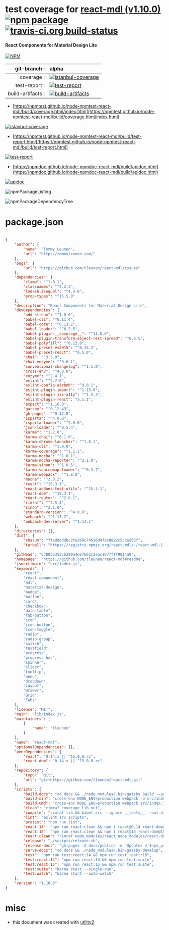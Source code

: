 # test coverage for  [react-mdl (v1.10.0)](https://github.com/tleunen/react-mdl#readme)  [![npm package](https://img.shields.io/npm/v/npmtest-react-mdl.svg?style=flat-square)](https://www.npmjs.org/package/npmtest-react-mdl) [![travis-ci.org build-status](https://api.travis-ci.org/npmtest/node-npmtest-react-mdl.svg)](https://travis-ci.org/npmtest/node-npmtest-react-mdl)
#### React Components for Material Design Lite

[![NPM](https://nodei.co/npm/react-mdl.png?downloads=true&downloadRank=true&stars=true)](https://www.npmjs.com/package/react-mdl)

| git-branch : | [alpha](https://github.com/npmtest/node-npmtest-react-mdl/tree/alpha)|
|--:|:--|
| coverage : | [![istanbul-coverage](https://npmtest.github.io/node-npmtest-react-mdl/build/coverage.badge.svg)](https://npmtest.github.io/node-npmtest-react-mdl/build/coverage.html/index.html)|
| test-report : | [![test-report](https://npmtest.github.io/node-npmtest-react-mdl/build/test-report.badge.svg)](https://npmtest.github.io/node-npmtest-react-mdl/build/test-report.html)|
| build-artifacts : | [![build-artifacts](https://npmtest.github.io/node-npmtest-react-mdl/glyphicons_144_folder_open.png)](https://github.com/npmtest/node-npmtest-react-mdl/tree/gh-pages/build)|

- [https://npmtest.github.io/node-npmtest-react-mdl/build/coverage.html/index.html](https://npmtest.github.io/node-npmtest-react-mdl/build/coverage.html/index.html)

[![istanbul-coverage](https://npmtest.github.io/node-npmtest-react-mdl/build/screenCapture.buildCi.browser.%252Ftmp%252Fbuild%252Fcoverage.lib.html.png)](https://npmtest.github.io/node-npmtest-react-mdl/build/coverage.html/index.html)

- [https://npmtest.github.io/node-npmtest-react-mdl/build/test-report.html](https://npmtest.github.io/node-npmtest-react-mdl/build/test-report.html)

[![test-report](https://npmtest.github.io/node-npmtest-react-mdl/build/screenCapture.buildCi.browser.%252Ftmp%252Fbuild%252Ftest-report.html.png)](https://npmtest.github.io/node-npmtest-react-mdl/build/test-report.html)

- [https://npmdoc.github.io/node-npmdoc-react-mdl/build/apidoc.html](https://npmdoc.github.io/node-npmdoc-react-mdl/build/apidoc.html)

[![apidoc](https://npmdoc.github.io/node-npmdoc-react-mdl/build/screenCapture.buildCi.browser.%252Ftmp%252Fbuild%252Fapidoc.html.png)](https://npmdoc.github.io/node-npmdoc-react-mdl/build/apidoc.html)

![npmPackageListing](https://npmtest.github.io/node-npmtest-react-mdl/build/screenCapture.npmPackageListing.svg)

![npmPackageDependencyTree](https://npmtest.github.io/node-npmtest-react-mdl/build/screenCapture.npmPackageDependencyTree.svg)



# package.json

```json

{
    "author": {
        "name": "Tommy Leunen",
        "url": "http://tommyleunen.com/"
    },
    "bugs": {
        "url": "https://github.com/tleunen/react-mdl/issues"
    },
    "dependencies": {
        "clamp": "^1.0.1",
        "classnames": "^2.2.3",
        "lodash.isequal": "^4.4.0",
        "prop-types": "^15.5.0"
    },
    "description": "React Components for Material Design Lite",
    "devDependencies": {
        "add-stream": "^1.0.0",
        "babel-cli": "^6.11.4",
        "babel-core": "^6.13.2",
        "babel-loader": "^6.2.5",
        "babel-plugin-__coverage__": "^11.0.0",
        "babel-plugin-transform-object-rest-spread": "^6.6.5",
        "babel-polyfill": "^6.13.0",
        "babel-preset-es2015": "^6.13.2",
        "babel-preset-react": "^6.5.0",
        "chai": "^3.5.0",
        "chai-enzyme": "^0.6.1",
        "conventional-changelog": "^1.1.0",
        "cross-env": "^4.0.0",
        "enzyme": "^2.4.1",
        "eslint": "^2.7.0",
        "eslint-config-airbnb": "^9.0.1",
        "eslint-plugin-import": "^1.13.0",
        "eslint-plugin-jsx-a11y": "^1.5.3",
        "eslint-plugin-react": "5.1.1",
        "expect": "^1.16.0",
        "gatsby": "^0.12.43",
        "gh-pages": "^0.12.0",
        "isparta": "^4.0.0",
        "isparta-loader": "^2.0.0",
        "json-loader": "^0.5.4",
        "karma": "^1.2.0",
        "karma-chai": "^0.1.0",
        "karma-chrome-launcher": "^1.0.1",
        "karma-cli": "^1.0.0",
        "karma-coverage": "^1.1.1",
        "karma-mocha": "^1.0.1",
        "karma-mocha-reporter": "^2.1.0",
        "karma-sinon": "^1.0.5",
        "karma-sourcemap-loader": "^0.3.7",
        "karma-webpack": "^1.8.0",
        "mocha": "^3.0.2",
        "react": "^15.3.1",
        "react-addons-test-utils": "^15.3.1",
        "react-dom": "^15.3.1",
        "react-router": "^2.6.1",
        "rimraf": "^2.5.4",
        "sinon": "^2.1.0",
        "standard-version": "^4.0.0",
        "webpack": "^1.13.2",
        "webpack-dev-server": "^1.14.1"
    },
    "directories": {},
    "dist": {
        "shasum": "7fadddddbc2fe269c74516d4fac0822c5cce205f",
        "tarball": "https://registry.npmjs.org/react-mdl/-/react-mdl-1.10.0.tgz"
    },
    "gitHead": "6c8036353cb280a4e27663c2eac1677fff9014a9",
    "homepage": "https://github.com/tleunen/react-mdl#readme",
    "jsnext:main": "src/index.js",
    "keywords": [
        "react",
        "react-component",
        "mdl",
        "material-design",
        "badge",
        "button",
        "card",
        "checkbox",
        "data-table",
        "fab-button",
        "icon",
        "icon-button",
        "icon-toggle",
        "radio",
        "radio-group",
        "switch",
        "textfield",
        "progress",
        "progress-bar",
        "spinner",
        "slider",
        "tooltip",
        "menu",
        "dropdown",
        "Layout",
        "Drawer",
        "Grid",
        "Tabs"
    ],
    "license": "MIT",
    "main": "lib/index.js",
    "maintainers": [
        {
            "name": "tleunen"
        }
    ],
    "name": "react-mdl",
    "optionalDependencies": {},
    "peerDependencies": {
        "react": "0.14.x || ^15.0.0-rc",
        "react-dom": "0.14.x || ^15.0.0-rc"
    },
    "repository": {
        "type": "git",
        "url": "git+https://github.com/tleunen/react-mdl.git"
    },
    "scripts": {
        "build-docs": "cd docs && ./node_modules/.bin/gatsby build --prefix-links",
        "build-min": "cross-env NODE_ENV=production webpack -p src/index.js out/ReactMDL.min.js --output-library ReactMDL --output-library-target umd",
        "build-umd": "cross-env NODE_ENV=production webpack src/index.js out/ReactMDL.js --output-library ReactMDL --output-library-target umd",
        "clean": "rimraf coverage lib out",
        "compile": "rimraf lib && babel src --ignore __tests__ --out-dir lib",
        "lint": "eslint src scripts",
        "pretest": "npm run lint",
        "react:14": "npm run react:clean && npm i react@0.14 react-dom@0.14 react-addons-test-utils@0.14",
        "react:15": "npm run react:clean && npm i react@15 react-dom@15 react-addons-test-utils@15",
        "react:clean": "rimraf node_modules/react node_modules/react-dom node_modules/react-addons-test-utils",
        "release": "./scripts/release.sh",
        "release-docs": "gh-pages -d docs/public/ -m 'Updates v'$npm_package_version",
        "serve-docs": "cd docs && ./node_modules/.bin/gatsby develop",
        "test": "npm run test:react:14 && npm run test:react:15",
        "test:react:14": "npm run react:14 && npm run test:suite",
        "test:react:15": "npm run react:15 && npm run test:suite",
        "test:suite": "karma start --single-run",
        "test:watch": "karma start --auto-watch"
    },
    "version": "1.10.0"
}
```



# misc
- this document was created with [utility2](https://github.com/kaizhu256/node-utility2)
